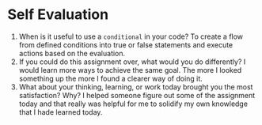 # Self Evaluation

1. When is it useful to use a `conditional` in your code?
    To create a flow from defined conditions into true or false statements and execute actions based on the evaluation.
1. If you could do this assignment over, what would you do differently?
    I would learn more ways to achieve the same goal. The more I looked something up the more I found a clearer way of doing it.
1. What about your thinking, learning, or work today brought you the most satisfaction? Why?
  I helped someone figure out some of the assignment today and that really was helpful for me to solidify my own knowledge that I hade learned today.